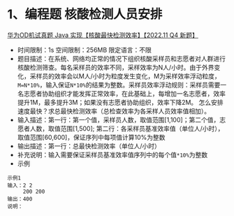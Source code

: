 # 1、编程题 核酸检测人员安排
[华为OD机试真题 Java 实现【核酸最快检测效率】【2022.11 Q4 新题】](https://blog.csdn.net/misayaaaaa/article/details/128468611)
- 时间限制：1s 空间限制：256MB 限定语言：不限
- 题目描述：在系统、网络均正常的情况下组织核酸采样员和志愿者对人群进行核酸检测筛查。每名采样员的效率不同，采样效率为N人/小时。由于外界变化，采样员的效率会以M人/小时为粒度发生变化，M为采样效率浮动粒度，`M=N*10%`，输入保证`N*10%`的结果为整数。采样员效率浮动规则：采样员需要一名志愿者协助组织才能发挥正常效率，在此基础上，每增加一名志愿者，效率提升1M，最多提升3M；如果没有志愿者协助组织，效率下降2M。
怎么安排速度最快？求总最快检测效率（总检查效率为各采样人员效率值相加）。
- 输入描述：第一行：第一个值，采样员人数，取值范围[1,100]；第二个值，志愿者人数，取值范围[1,500];
           第二行：各采样员基准效率值（单位人/小时），取值范围[60,600]，保证序列中每项值计算10%为整数
- 输出描述：第一行：总最快检测效率（单位人/小时）
- 补充说明：输入需要保证采样员基准效率值序列中的每个值`*10%`为整数
- 示例
```
示例1
输入：2 2
     200 200
输出：400
说明：
```
